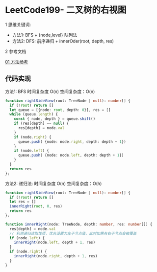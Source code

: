 # LeetCode199- 二叉树的右视图

1 思维关键词: 
  - 方法1: BFS + {node,level} 队列法
  - 方法2: DFS: 前序递归 + innerOder(root, depth, res)

2 参考文档

[01 方法参考](https://leetcode.cn/problems/binary-tree-right-side-view/solution/jian-dan-bfsdfs-bi-xu-miao-dong-by-sweetiee/)


## 代码实现

方法1: BFS  时间复杂度 O(n)  空间复杂度：O(n)

```ts
function rightSideView(root: TreeNode | null): number[] {
  if (!root) return []
  let queue = [{node: root, depth: 0}], res = []
  while (queue.length) {
    const { node, depth } = queue.shift()
    if (res[depth] == null) {
      res[depth] = node.val
    }
    if (node.right) {
      queue.push( {node: node.right, depth: depth + 1})
    }
    if (node.left) {
      queue.push( {node: node.left, depth: depth + 1})
    }
  }
  return res
};
```

方法2: 递归法:  时间复杂度 O(n)  空间复杂度：O(h)

```ts
function rightSideView(root: TreeNode | null): number[] {
  if (!root) return []
  let res = []
  innerRight(root, 0, res)
  return res
};

function innerRight(node: TreeNode, depth: number, res: number[]) {
  res[depth] = node.val
  // 利用递归读取性质，优先设置为左子节点值，此时如果有右子节点会被覆盖
  if (node.left) {
    innerRight(node.left, depth + 1, res)
  }
  if (node.right) {
    innerRight(node.right, depth + 1, res)
  }
}
```